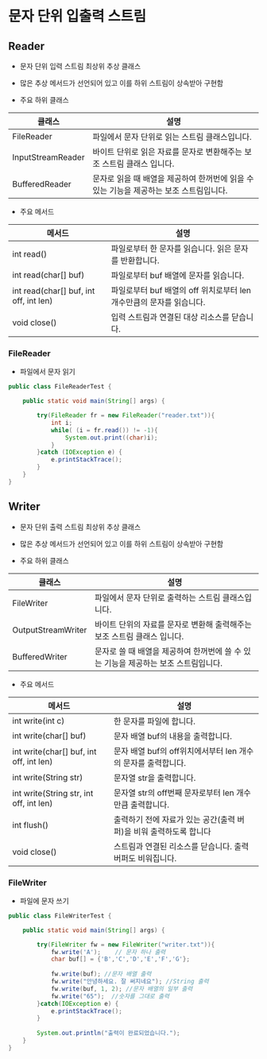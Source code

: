 # 문자 단위 입출력 스트림

## Reader

- 문자 단위 입력 스트림 최상위 추상 클래스

- 많은 추상 메서드가 선언되어 있고 이를 하위 스트림이 상속받아 구현함

- 주요 하위 클래스

| 클래스 | 설명 |
| ------ | ------ |
| FileReader | 파일에서 문자 단위로 읽는 스트림 클래스입니다. |
| InputStreamReader | 바이트 단위로 읽은 자료를 문자로 변환해주는 보조 스트림 클래스 입니다. |
| BufferedReader | 문자로 읽을 때 배열을 제공하여 한꺼번에 읽을 수 있는 기능을 제공하는 보조 스트림입니다. |

- 주요 메서드

| 메서드 | 설명 |
| ------ | ------ |
| int read() | 파일로부터 한 문자를 읽습니다. 읽은 문자를 반환합니다. |
| int read(char[] buf) | 파일로부터 buf 배열에 문자를 읽습니다. |
| int read(char[] buf, int off, int len) | 파일로부터 buf 배열의 off 위치로부터 len 개수만큼의 문자를 읽습니다. |
| void close() | 입력 스트림과 연결된 대상 리소스를 닫습니다. |

### FileReader

- 파일에서 문자 읽기

```java
public class FileReaderTest {

	public static void main(String[] args) {

		try(FileReader fr = new FileReader("reader.txt")){
			int i;
			while( (i = fr.read()) != -1){
				System.out.print((char)i);
			}
		}catch (IOException e) {
			e.printStackTrace();
		}
	}
}
```

## Writer

- 문자 단위 출력 스트림 최상위 추상 클래스

- 많은 추상 메서드가 선언되어 있고 이를 하위 스트림이 상속받아 구현함

- 주요 하위 클래스

| 클래스 | 설명 |
| ------ | ------ |
| FileWriter | 파일에서 문자 단위로 출력하는 스트림 클래스입니다. |
| OutputStreamWriter | 바이트 단위의 자료를 문자로 변환해 출력해주는 보조 스트림 클래스 입니다. |
| BufferedWriter | 문자로 쓸 때 배열을 제공하여 한꺼번에 쓸 수 있는 기능을 제공하는 보조 스트림입니다. |

- 주요 메서드

| 메서드 | 설명 |
| ------ | ------ |
| int write(int c) | 한 문자를 파일에 합니다. |
| int write(char[] buf) | 문자 배열 buf의 내용을 출력합니다. |
| int write(char[] buf, int off, int len) | 문자 배열 buf의 off위치에서부터 len 개수의 문자를 출력합니다. |
| int write(String str) | 문자열 str을 출력합니다. |
| int write(String str, int off, int len) | 문자열 str의 off번째 문자로부터 len 개수만큼 출력합니다. |
| int flush() | 출력하기 전에 자료가 있는 공간(출력 버퍼)을 비워 출력하도록 합니다 |
| void close() | 스트림과 연결된 리소스를 닫습니다. 출력 버퍼도 비워집니다. |


### FileWriter

- 파일에 문자 쓰기

```java
public class FileWriterTest {

	public static void main(String[] args) {

		try(FileWriter fw = new FileWriter("writer.txt")){
			fw.write('A');    // 문자 하나 출력
			char buf[] = {'B','C','D','E','F','G'};
			
			fw.write(buf); //문자 배열 출력
			fw.write("안녕하세요. 잘 써지네요"); //String 출력
			fw.write(buf, 1, 2); //문자 배열의 일부 출력
			fw.write("65");  //숫자를 그대로 출력
		}catch(IOException e) {
			e.printStackTrace();
		}
		
		System.out.println("출력이 완료되었습니다.");
	}
}
```
 